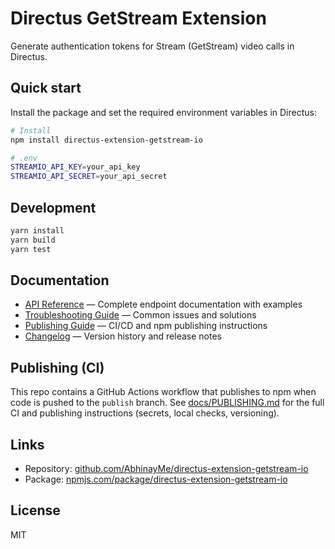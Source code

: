 # Directus GetStream Extension

Generate authentication tokens for Stream (GetStream) video calls in
Directus.

## Quick start

Install the package and set the required environment variables in
Directus:

```bash
# Install
npm install directus-extension-getstream-io

# .env
STREAMIO_API_KEY=your_api_key
STREAMIO_API_SECRET=your_api_secret
```

## Development

```bash
yarn install
yarn build
yarn test
```

## Documentation

- [API Reference](docs/API.md) — Complete endpoint documentation with examples
- [Troubleshooting Guide](docs/TROUBLESHOOTING.md) — Common issues and solutions
- [Publishing Guide](docs/PUBLISHING.md) — CI/CD and npm publishing instructions
- [Changelog](docs/CHANGELOG.md) — Version history and release notes

## Publishing (CI)

This repo contains a GitHub Actions workflow that publishes to npm when
code is pushed to the `publish` branch. See [docs/PUBLISHING.md](docs/PUBLISHING.md) for the full
CI and publishing instructions (secrets, local checks, versioning).

## Links

- Repository: [github.com/AbhinayMe/directus-extension-getstream-io](https://github.com/AbhinayMe/directus-extension-getstream-io)
- Package: [npmjs.com/package/directus-extension-getstream-io](https://www.npmjs.com/package/directus-extension-getstream-io)

## License

MIT
